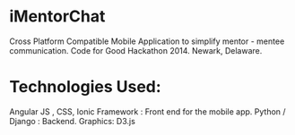 iMentorChat
===============
Cross Platform Compatible Mobile Application to simplify mentor - mentee communication. 
Code for Good Hackathon 2014. Newark, Delaware. 

Technologies Used:
====================
Angular JS , CSS, Ionic Framework : Front end for the mobile app. 
Python / Django : Backend. 
Graphics: D3.js


